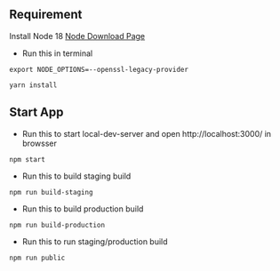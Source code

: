 ## Requirement
Install Node 18 [Node Download Page](https://nodejs.org/en/download/)
* Run this in terminal
```
export NODE_OPTIONS=--openssl-legacy-provider
```
```
yarn install
```

## Start App
* Run this to start local-dev-server and open http://localhost:3000/ in browsser
```
npm start
```
* Run this to build staging build
```
npm run build-staging
```
* Run this to build production build
```
npm run build-production
```
* Run this to run staging/production build
```
npm run public
```

